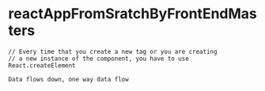 # reactAppFromSratchByFrontEndMasters
    // Every time that you create a new tag or you are creating
    // a new instance of the component, you have to use React.createElement

    Data flows down, one way data flow